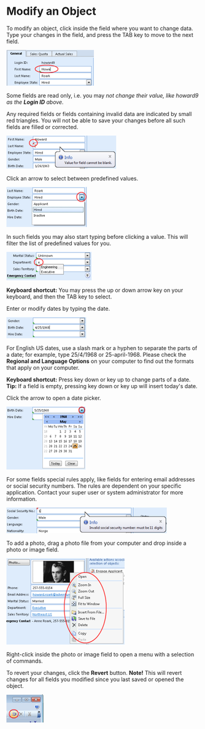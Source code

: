 # Modify an Object

To modify an object, click inside the field where you want to change data. Type your changes in the field, and press the TAB key to move to the next field.

![ID469ECFDE298B4A8F.ID5BA4316B352943B5.png](media/ID469ECFDE298B4A8F.ID5BA4316B352943B5.png)

Some fields are read only, i.e. you may <span style="FONT-STYLE: italic">not change their value, like <span style="FONT-STYLE: italic">howard9 as the **Login ID** above.

Any required fields or fields containing invalid data are indicated by small red triangles. You will not be able to save your changes before all such fields are filled or corrected.

![ID469ECFDE298B4A8F.IDD3F40245CED34B7A.png](media/ID469ECFDE298B4A8F.IDD3F40245CED34B7A.png)

Click an arrow to select between predefined values.

![ID469ECFDE298B4A8F.ID6E93B668AF004D9C.png](media/ID469ECFDE298B4A8F.ID6E93B668AF004D9C.png)

In such fields you may also start typing before clicking a value. This will filter the list of predefined values for you.

![ID469ECFDE298B4A8F.IDBD963914182E4FA4.png](media/ID469ECFDE298B4A8F.IDBD963914182E4FA4.png)

**Keyboard shortcut:** You may press the up or down arrow key on your keyboard, and then the TAB key to select.

Enter or modify dates by typing the date.

![ID469ECFDE298B4A8F.ID9EE44702398A40C9.png](media/ID469ECFDE298B4A8F.ID9EE44702398A40C9.png)

For English US dates, use a slash mark or a hyphen to separate the parts of a date; for example, type 25/4/1968 or 25-april-1968\. Please check the **Regional and Language Options** on your computer to find out the formats that apply on your computer.

**Keyboard shortcut:** Press key down or key up to change parts of a date. **Tip:** If a field is empty, pressing key down or key up will insert today's date.

Click the arrow to open a date picker.

![ID469ECFDE298B4A8F.IDA6829D5830CA4478.png](media/ID469ECFDE298B4A8F.IDA6829D5830CA4478.png)

For some fields special rules apply, like fields for entering email addresses or social security numbers. The rules are dependent on your specific application. Contact your super user or system administrator for more information.

![ID469ECFDE298B4A8F.IDD189EB2C1568444B.png](media/ID469ECFDE298B4A8F.IDD189EB2C1568444B.png)

To add a photo, drag a photo file from your computer and drop inside a photo or image field.

![ID469ECFDE298B4A8F.IDA014EA374DEA4D71.png](media/ID469ECFDE298B4A8F.IDA014EA374DEA4D71.png)

Right-click inside the photo or image field to open a menu with a selection of commands.

To revert your changes, click the **Revert** button. **Note!** This will revert changes for all fields you modified since you last saved or opened the object.

![ID469ECFDE298B4A8F.ID7176A1FD881C41B7.png](media/ID469ECFDE298B4A8F.ID7176A1FD881C41B7.png)